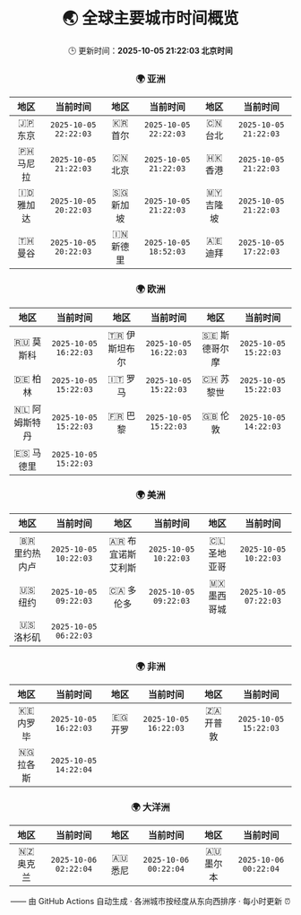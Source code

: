 <!-- GENERATED_BY_GMC_SCRIPT -->
<div align="center">

# 🌏 全球主要城市时间概览

🕒 更新时间：**2025-10-05 21:22:03 北京时间**

### 🌍 亚洲

| 地区 | 当前时间 | 地区 | 当前时间 | 地区 | 当前时间 |
| :--: | :--: | :--: | :--: | :--: | :--: |
| 🇯🇵 东京 | `2025-10-05 22:22:03` | 🇰🇷 首尔 | `2025-10-05 22:22:03` | 🇨🇳 台北 | `2025-10-05 21:22:03` |   |   |   |
| 🇵🇭 马尼拉 | `2025-10-05 21:22:03` | 🇨🇳 北京 | `2025-10-05 21:22:03` | 🇭🇰 香港 | `2025-10-05 21:22:03` |   |   |   |
| 🇮🇩 雅加达 | `2025-10-05 20:22:03` | 🇸🇬 新加坡 | `2025-10-05 21:22:03` | 🇲🇾 吉隆坡 | `2025-10-05 21:22:03` |   |   |   |
| 🇹🇭 曼谷 | `2025-10-05 20:22:03` | 🇮🇳 新德里 | `2025-10-05 18:52:03` | 🇦🇪 迪拜 | `2025-10-05 17:22:03` |   |   |   |

### 🌍 欧洲

| 地区 | 当前时间 | 地区 | 当前时间 | 地区 | 当前时间 |
| :--: | :--: | :--: | :--: | :--: | :--: |
| 🇷🇺 莫斯科 | `2025-10-05 16:22:03` | 🇹🇷 伊斯坦布尔 | `2025-10-05 16:22:03` | 🇸🇪 斯德哥尔摩 | `2025-10-05 15:22:03` |   |   |   |
| 🇩🇪 柏林 | `2025-10-05 15:22:03` | 🇮🇹 罗马 | `2025-10-05 15:22:03` | 🇨🇭 苏黎世 | `2025-10-05 15:22:03` |   |   |   |
| 🇳🇱 阿姆斯特丹 | `2025-10-05 15:22:03` | 🇫🇷 巴黎 | `2025-10-05 15:22:03` | 🇬🇧 伦敦 | `2025-10-05 14:22:03` |   |   |   |
| 🇪🇸 马德里 | `2025-10-05 15:22:03` |  |  |  |  |   |   |   |

### 🌍 美洲

| 地区 | 当前时间 | 地区 | 当前时间 | 地区 | 当前时间 |
| :--: | :--: | :--: | :--: | :--: | :--: |
| 🇧🇷 里约热内卢 | `2025-10-05 10:22:03` | 🇦🇷 布宜诺斯艾利斯 | `2025-10-05 10:22:03` | 🇨🇱 圣地亚哥 | `2025-10-05 10:22:03` |   |   |   |
| 🇺🇸 纽约 | `2025-10-05 09:22:03` | 🇨🇦 多伦多 | `2025-10-05 09:22:03` | 🇲🇽 墨西哥城 | `2025-10-05 07:22:03` |   |   |   |
| 🇺🇸 洛杉矶 | `2025-10-05 06:22:03` |  |  |  |  |   |   |   |

### 🌍 非洲

| 地区 | 当前时间 | 地区 | 当前时间 | 地区 | 当前时间 |
| :--: | :--: | :--: | :--: | :--: | :--: |
| 🇰🇪 内罗毕 | `2025-10-05 16:22:03` | 🇪🇬 开罗 | `2025-10-05 16:22:03` | 🇿🇦 开普敦 | `2025-10-05 15:22:03` |   |   |   |
| 🇳🇬 拉各斯 | `2025-10-05 14:22:04` |  |  |  |  |   |   |   |

### 🌍 大洋洲

| 地区 | 当前时间 | 地区 | 当前时间 | 地区 | 当前时间 |
| :--: | :--: | :--: | :--: | :--: | :--: |
| 🇳🇿 奥克兰 | `2025-10-06 02:22:04` | 🇦🇺 悉尼 | `2025-10-06 00:22:04` | 🇦🇺 墨尔本 | `2025-10-06 00:22:04` |   |   |   |

—— 由 GitHub Actions 自动生成 · 各洲城市按经度从东向西排序 · 每小时更新 ⏰

</div>
